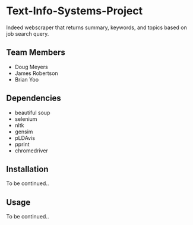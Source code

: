 # Text-Info-Systems-Project
 
Indeed webscraper that returns summary, keywords, and topics based on job search query.

## Team Members

- Doug Meyers
- James Robertson
- Brian Yoo

## Dependencies

- beautiful soup
- selenium
- nltk
- gensim
- pLDAvis
- pprint
- chromedriver

## Installation

To be continued..

## Usage

To be continued..

